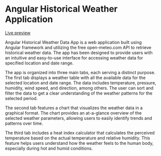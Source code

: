 # Angular Historical Weather Application
[Live preview](https://zippy-youtiao-f13f56.netlify.app)

Angular Historical Weather Data App is a web application built using Angular framework and utilizing the free open-meteo.com API to retrieve historical weather data. The app has been designed to provide users with an intuitive and easy-to-use interface for accessing weather data for specified location and date range.

The app is organized into three main tabs, each serving a distinct purpose. The first tab displays a weather table with all the available data for the selected location and date range. The data includes temperature, pressure, humidity, wind speed, and direction, among others. The user can sort and filter the data to get a clear understanding of the weather patterns for the selected period.

The second tab features a chart that visualizes the weather data in a graphical format. The chart provides an at-a-glance overview of the selected weather parameters, allowing users to easily identify trends and patterns over time.

The third tab includes a heat index calculator that calculates the perceived temperature based on the actual temperature and relative humidity. This feature helps users understand how the weather feels to the human body, especially during hot and humid conditions.
